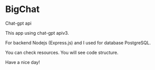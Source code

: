 # BigChat
Chat-gpt api

This app using chat-gpt apiv3.

For backend Nodejs (Express.js) and I used for database PostgreSQL.

You can check resources. You will see code structure.

Have a nice day!


